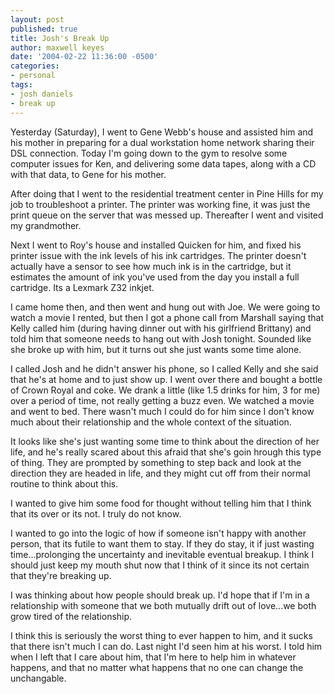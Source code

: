 ```yaml
---
layout: post
published: true
title: Josh's Break Up
author: maxwell keyes
date: '2004-02-22 11:36:00 -0500'
categories:
- personal
tags:
- josh daniels
- break up
---
```


Yesterday (Saturday), I went to Gene Webb's house and assisted him and his
mother in preparing for a dual workstation home network sharing their DSL
connection. Today I'm going down to the gym to resolve some computer issues for
Ken, and delivering some data tapes, along with a CD with that data, to Gene for
his mother.

After doing that I went to the residential treatment center in Pine Hills for my
job to troubleshoot a printer. The printer was working fine, it was just the
print queue on the server that was messed up. Thereafter I went and visited my
grandmother.

Next I went to Roy's house and installed Quicken for him, and fixed his printer
issue with the ink levels of his ink cartridges. The printer doesn't actually
have a sensor to see how much ink is in the cartridge, but it estimates the
amount of ink you've used from the day you install a full cartridge. Its a
Lexmark Z32 inkjet.

I came home then, and then went and hung out with Joe. We were going to watch a
movie I rented, but then I got a phone call from Marshall saying that Kelly
called him (during having dinner out with his girlfriend Brittany) and told him
that someone needs to hang out with Josh tonight. Sounded like she broke up with
him, but it turns out she just wants some time alone.

I called Josh and he didn't answer his phone, so I called Kelly and she said
that he's at home and to just show up. I went over there and bought a bottle of
Crown Royal and coke. We drank a little (like 1.5 drinks for him, 3 for me) over
a period of time, not really getting a buzz even. We watched a movie and went to
bed. There wasn't much I could do for him since I don't know much about their
relationship and the whole context of the situation.

It looks like she's just wanting some time to think about the direction of her
life, and he's really scared about this afraid that she's goin hrough this type
of thing. They are prompted by something to step back and look at the direction
they are headed in life, and they might cut off from their normal routine to
think about this.

I wanted to give him some food for thought without telling him that I think that
its over or its not. I truly do not know.

I wanted to go into the logic of how if someone isn't happy with another person,
that its futile to want them to stay. If they do stay, it if just wasting
time...prolonging the uncertainty and inevitable eventual breakup. I think I
should just keep my mouth shut now that I think of it since its not certain that
they're breaking up.

I was thinking about how people should break up. I'd hope that if I'm in a
relationship with someone that we both mutually drift out of love...we both grow
tired of the relationship.

I think this is seriously the worst thing to ever happen to him, and it sucks
that there isn't much I can do. Last night I'd seen him at his worst. I told him
when I left that I care about him, that I'm here to help him in whatever
happens, and that no matter what happens that no one can change the unchangable.
